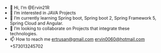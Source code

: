 - 👋 Hi, I’m @Ervin21R
- 👀 I’m interested in JAVA Projects
- 🌱 I’m currently learning Spring boot, Spring boot 2, Spring Framework 5, Spring Cloud and Angular.
- 💞️ I’m looking to collaborate on Projects that integrate these technologies.
- 📫 How to reach me ertrusan@gmail.com ervin0060@hotmail.com +573013245702

<!---
Ervin21R/Ervin21R is a ✨ special ✨ repository.
--->
